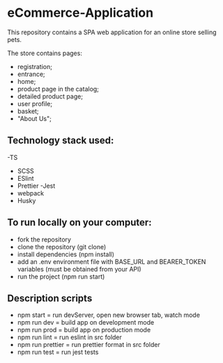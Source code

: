 # eCommerce-Application

This repository contains a SPA web application for an online store selling pets.

The store contains pages:
  - registration;
  - entrance;
  - home;
  - product page in the catalog;
  - detailed product page;
  - user profile;
  - basket;
  - "About Us";

## Technology stack used:
-TS
- SCSS
- ESlint
- Prettier
-Jest
- webpack
- Husky

## To run locally on your computer:

   - fork the repository
   - clone the repository (git clone)
   - install dependencies (npm install)
   - add an .env environment file with BASE_URL and BEARER_TOKEN variables (must be obtained from your API)
   - run the project (npm run start)

## Description scripts

  - npm start = run devServer, open new browser tab, watch mode
  - npm run dev = build app on development mode
  - npm run prod = build app on production mode
  - npm run lint = run eslint in src folder
  - npm run prettier = run prettier format in src folder
  - npm run test = run jest tests
